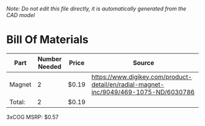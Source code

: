 ###### Note: Do not edit this file directly, it is automatically generated from the CAD model 
# Bill Of Materials 
 |Part|Number Needed|Price|Source| 
 |----|----------|-----|-----|
|Magnet|2|$0.19|https://www.digikey.com/product-detail/en/radial-magnet-inc/9049/469-1075-ND/6030786|
|Total: |2|$0.19| |

 3xCOG MSRP: $0.57